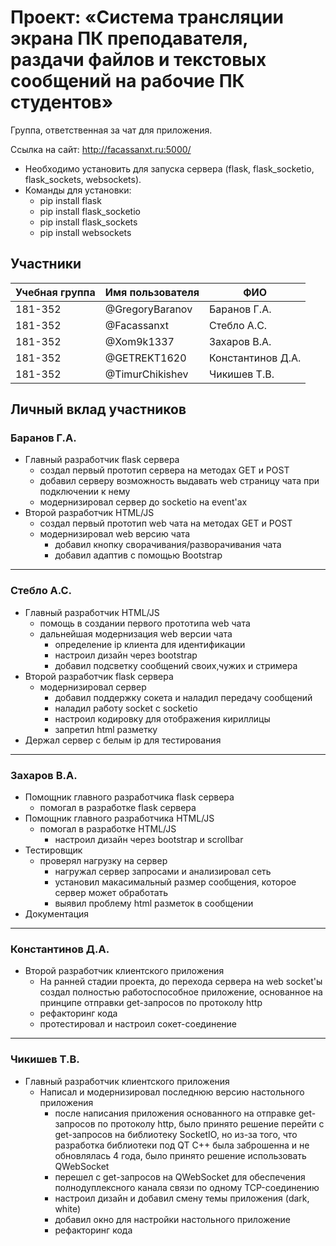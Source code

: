 ﻿# Проект: «Система трансляции экрана ПК преподавателя, раздачи файлов и текстовых сообщений на рабочие ПК студентов»

Группа, ответственная за чат для приложения.

Ссылка на сайт: http://facassanxt.ru:5000/

+ Необходимо установить для запуска сервера (flask, flask_socketio, flask_sockets, websockets).
+ Команды для установки:
  + pip install flask
  + pip install flask_socketio
  + pip install flask_sockets
  + pip install websockets


## Участники

| Учебная группа | Имя пользователя | ФИО                      |
|----------------|------------------|--------------------------|
| 181-352        | @GregoryBaranov  | Баранов  Г.А.            |
| 181-352        | @Facassanxt      | Стебло А.С.              |
| 181-352        | @Xom9k1337       | Захаров В.А.             |
| 181-352        | @GETREKT1620     | Константинов Д.А.        |
| 181-352        | @TimurChikishev  | Чикишев Т.В.             |

## Личный вклад участников

### Баранов  Г.А.

+ Главный разработчик flask сервера
  + создал первый прототип сервера на методах GET и POST 
  + добавил серверу возможность выдавать web страницу чата при подключении к нему 
  + модернизировал сервер до socketio на event'ах
+ Второй разработчик HTML/JS
  + создал первый прототип web чата на методах GET и POST
  + модернизировал web версию чата
    + добавил кнопку сворачивания/разворачивания чата
    + добавил адаптив с помощью Bootstrap
----
### Стебло А.С.  

+ Главный разработчик HTML/JS
  + помощь в создании первого прототипа web чата
  + дальнейшая модернизация web версии чата
    + определение ip клиента для идентификации
    + настроил дизайн через bootstrap
    + добавил подсветку сообщений своих,чужих и стримера
+ Второй разработчик flask сервера
  + модернизировал сервер
    + добавил поддержку сокета и наладил передачу сообщений
    + наладил работу socket c socketio
    + настроил кодировку для отображения кириллицы
    + запретил html разметку
+ Держал сервер с белым ip для тестирования
----
### Захаров В.А.

+ Помощник главного разработчика flask сервера
  + помогал в разработке flask сервера
+ Помощник главного разработчика HTML/JS 
  + помогал в разработке HTML/JS
    + настроил дизайн через bootstrap и scrollbar
+ Тестировщик
  + проверял нагрузку на сервер
    + нагружал сервер запросами и анализировал сеть
    + установил макасимальный размер сообщения, которое сервер может обработать
    + выявил проблему html разметок в сообщении
+ Документация
----
### Константинов Д.А. 

+ Второй разработчик клиентского приложения
  + На ранней стадии проекта, до перехода сервера на web socket'ы создал полностью 
  работоспособное приложение, основанное на принципе отправки get-запросов по протоколу http
  + рефакторинг кода
  + протестировал и настроил сокет-соединениe
----
### Чикишев Т.В.
+ Главный разработчик клиентского приложения
  + Написал и модернизировал последнюю версию настольного приложения 
	+ после написания приложения основанного на отправке get-запросов по протоколу http,
	было принято решение перейти с get-запросов на библиотеку SocketIO, но из-за того,
	что разработка библиотеки под QT C++ была заброшенна и не обновлялась 4 года,
        было принято решение использовать QWebSocket
	+ перешел с get-запросов на QWebSocket для обеспечения полнодуплексного 
	канала связи по одному TCP-соединению
	+ настроил дизайн и добавил смену темы приложения (dark, white)
	+ добавил окно для настройки настольного приложение 
	+ рефакторинг кода
